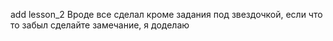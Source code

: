 add lesson_2 
Вроде все сделал кроме задания под звездочкой, если что то забыл сделайте замечание, я доделаю
